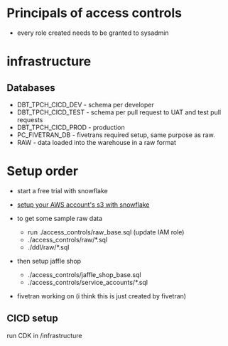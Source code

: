 # Principals of access controls
- every role created needs to be granted to sysadmin

# infrastructure

## Databases

- DBT_TPCH_CICD_DEV - schema per developer
- DBT_TPCH_CICD_TEST - schema per pull request to UAT and test pull requests
- DBT_TPCH_CICD_PROD - production
- PC_FIVETRAN_DB - fivetrans required setup, same purpose as raw.
- RAW - data loaded into the warehouse in a raw format

# Setup order

- start a free trial with snowflake
- [setup your AWS account's s3 with snowflake](https://docs.snowflake.com/en/user-guide/data-load-s3-config-storage-integration.html)
- to get some sample raw data
    - run ./access_controls/raw_base.sql (update IAM role)
    - ./access_controls/raw/*.sql
    - ./ddl/raw/*.sql
- then setup jaffle shop
    - ./access_controls/jaffle_shop_base.sql
    - ./access_controls/service_accounts/*.sql

- fivetran working on (i think this is just created by fivetran)



## CICD setup
run CDK in /infrastructure